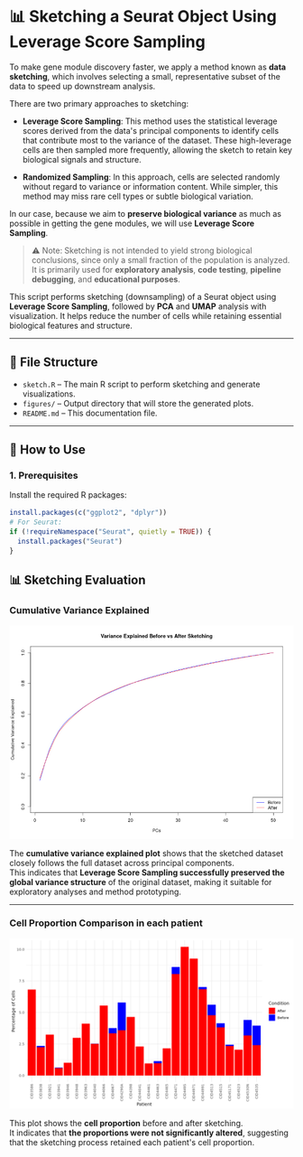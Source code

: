 # 📊 Sketching a Seurat Object Using Leverage Score Sampling

To make gene module discovery faster, we apply a method known as **data sketching**, which involves selecting a small, representative subset of the data to speed up downstream analysis.

There are two primary approaches to sketching:

- **Leverage Score Sampling**: This method uses the statistical leverage scores derived from the data's principal components to identify cells that contribute most to the variance of the dataset. These high-leverage cells are then sampled more frequently, allowing the sketch to retain key biological signals and structure.

- **Randomized Sampling**: In this approach, cells are selected randomly without regard to variance or information content. While simpler, this method may miss rare cell types or subtle biological variation.

In our case, because we aim to **preserve biological variance** as much as possible in getting the gene modules, we will use **Leverage Score Sampling**.

> ⚠️ Note: Sketching is not intended to yield strong biological conclusions, since only a small fraction of the population is analyzed. It is primarily used for **exploratory analysis**, **code testing**, **pipeline debugging**, and **educational purposes**.

This script performs sketching (downsampling) of a Seurat object using **Leverage Score Sampling**, followed by **PCA** and **UMAP** analysis with visualization. It helps reduce the number of cells while retaining essential biological features and structure.

---

## 📁 File Structure

- `sketch.R` – The main R script to perform sketching and generate visualizations.
- `figures/` – Output directory that will store the generated plots.
- `README.md` – This documentation file.

---

## 🚀 How to Use

### 1. Prerequisites

Install the required R packages:

```r
install.packages(c("ggplot2", "dplyr"))
# For Seurat:
if (!requireNamespace("Seurat", quietly = TRUE)) {
  install.packages("Seurat")
}
```
## 📊 Sketching Evaluation

###  Cumulative Variance Explained

![Cumulative Variance Explained](figures/variance_explained_comparison.png)

The **cumulative variance explained plot** shows that the sketched dataset closely follows the full dataset across principal components.  
This indicates that **Leverage Score Sampling successfully preserved the global variance structure** of the original dataset, making it suitable for exploratory analyses and method prototyping.

---

###  Cell Proportion Comparison in each patient

![Cell Proportion Comparison](figures/cell_proportion_comparison.png)

This plot shows the **cell proportion** before and after sketching.  
It indicates that **the proportions were not significantly altered**, suggesting that the sketching process retained each patient's cell proportion.
